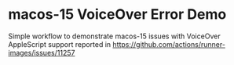 # macos-15 VoiceOver Error Demo

Simple workflow to demonstrate macos-15 issues with VoiceOver AppleScript support reported in https://github.com/actions/runner-images/issues/11257
